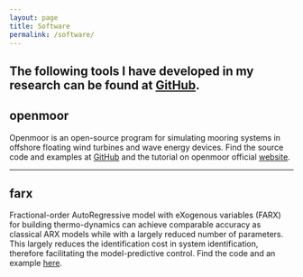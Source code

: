 ```yaml
---
layout: page
title: Software
permalink: /software/
---
```


The following tools I have developed in my research can be found at [GitHub](http://github.com/chen-lin).
---
## openmoor
Openmoor is an open-source program for simulating mooring systems in offshore floating wind turbines and wave energy devices. Find the source code and examples at [GitHub](https://github.com/chen-lin/openmoor/) and the tutorial on openmoor official [website](https://openmoor.github.io).

---
## farx
Fractional-order AutoRegressive model with eXogenous variables (FARX) for building thermo-dynamics can achieve comparable accuracy as classical ARX models while with a largely reduced number of parameters. This largely reduces the identification cost in system identification, therefore facilitating the model-predictive control. Find the code and an example [here](https://github.com/chen-lin/farx/).
